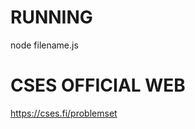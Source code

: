 # RUNNING
<p>node filename.js</p>

# CSES OFFICIAL WEB
<a href="https://cses.fi/problemset">https://cses.fi/problemset</a>